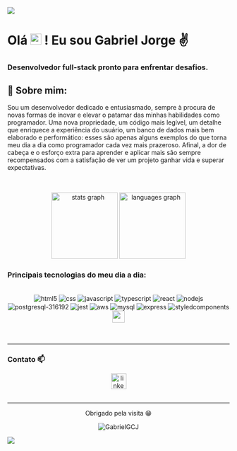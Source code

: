 ![](https://capsule-render.vercel.app/api?type=waving&color=gradient&height=100&section=header)

<h1 align="left">Olá <img src="https://github.com/rajput2107/rajput2107/blob/master/Assets/Earth.gif" height="25px"/> ! Eu sou Gabriel Jorge ✌️</h1>
<h3 align="left">Desenvolvedor full-stack pronto para enfrentar desafios.</h3>

## 🚀 Sobre mim:
<p>
  Sou um desenvolvedor dedicado e entusiasmado, sempre à procura de novas formas de inovar e elevar o patamar das minhas habilidades como programador. Uma nova propriedade, um código mais legível, um detalhe que enriquece a experiência do usuário, um banco de dados mais bem elaborado e performático: esses são apenas alguns exemplos do que torna meu dia a dia como programador cada vez mais prazeroso. Afinal, a dor de cabeça e o esforço extra para aprender e aplicar mais são sempre recompensados com a satisfação de ver um projeto ganhar vida e superar expectativas.
</p>

<br>

<br>

<div align="center">
  <img src="https://github-readme-stats.vercel.app/api?username=gabrielgcj&hide_title=false&hide_rank=false&show_icons=true&include_all_commits=true&count_private=true&disable_animations=false&theme=dracula&locale=en&hide_border=false" height="150" alt="stats graph"  />
  <img src="https://github-readme-stats.vercel.app/api/top-langs?username=gabrielgcj&locale=en&hide_title=false&layout=compact&card_width=320&langs_count=5&theme=dracula&hide_border=false" height="150" alt="languages graph"  />
</div>


### Principais tecnologias do meu dia a dia:

<div align="center" style="display: inline_block"> <br>
  <img align="center" alt="html5" src="https://img.shields.io/badge/HTML5-E34F26?style=for-the-badge&logo=html5&logoColor=white" />
  <img align="center" alt="css" src="https://img.shields.io/badge/CSS3-1572B6?style=for-the-badge&logo=css3&logoColor=white" />
  <img align="center" alt="javascript" src="https://img.shields.io/badge/JavaScript-F7DF1E?style=for-the-badge&logo=javascript&logoColor=black" />
  <img align="center" alt="typescript" src="https://img.shields.io/badge/TypeScript-007ACC?style=for-the-badge&logo=typescript&logoColor=white" />
  <img align="center" alt="react" src="https://img.shields.io/badge/React-20232A?style=for-the-badge&logo=react&logoColor=61DAFB" />
  <img align="center" alt="nodejs" src="https://img.shields.io/badge/Node.js-43853D?style=for-the-badge&logo=node.js&logoColor=white" />
  <img align="center" alt="postgresql-316192" src="https://img.shields.io/badge/PostgreSQL-316192?style=for-the-badge&logo=postgresql&logoColor=white" />
  <img align="center" alt="jest" src="https://img.shields.io/badge/Jest-323330?style=for-the-badge&logo=Jest&logoColor=white" />
  <img align="center" alt="aws" src="https://img.shields.io/badge/Amazon_AWS-FF9900?style=for-the-badge&logo=amazonaws&logoColor=white" />
  <img align="center" alt="mysql" src="https://img.shields.io/badge/MySQL-00000F?style=for-the-badge&logo=mysql&logoColor=white" />
  <img align="center" alt="express" src="https://img.shields.io/badge/Express.js-404D59?style=for-the-badge" />
  <img align="center" alt="styledcomponents" src="https://img.shields.io/badge/styled--components-DB7093?style=for-the-badge&logo=styled-components&logoColor=white" />
<img align="center" height="27.5px" "alt="swagguer" src="https://cavedweller92.files.wordpress.com/2019/07/swagger-logo-horizontal.png" />


</div>
<br>

<br>

<hr />

### Contato 📫

<div align="center">  
  <a target="_blank" href="https://www.linkedin.com/in/gabriel-jorge-67635b221/"><img src="https://img.shields.io/badge/LinkedIn-0077B5?style=for-the-badge&logo=linkedin&logoColor=white)](https://www.instagram.com/gb.j_dev/" height="35" alt="linkedin logo" /></a>
<!--   <a target="_blank" href="mailto:gabrielggcj@gmail.com"><img src="https://img.shields.io/badge/Gmail-D14836?style=for-the-badge&logo=gmail&logoColor=white" height="35" alt="gmail logo" /></a> -->
<!--   <a target="_blank" href="https://wa.me/5521988436194"><img src="https://img.shields.io/badge/WhatsApp-25D366?style=for-the-badge&logo=whatsapp&logoColor=white" height="35" alt="whatsapp logo" /></a> -->
<!--   <a target="_blank" href="https://t.me/GBJ333"><img src="https://img.shields.io/badge/Telegram-2CA5E0?style=for-the-badge&logo=telegram&logoColor=white" height="35" alt="telegram logo" /></a> -->
<!--   <a target="_blank" href="https://dev.to/gabrielgcj"><img src="https://img.shields.io/badge/dev.to-0A0A0A?style=for-the-badge&logo=devdotto&logoColor=white" height="35" alt="dev.to logo" /></a> -->
<!--   <a target="_blank" href="https://www.instagram.com/gb.j_dev/"><img src="https://img.shields.io/badge/Instagram-E4405F?style=for-the-badge&logo=instagram&logoColor=white" height="35" alt="instagram logo" /></a> -->
 </div>

<br>

<hr />

<div align='center'>
  
<p> Obrigado pela visita 😁 </p>
  <img src="https://komarev.com/ghpvc/?username=GabrielGCJ&color=blueviolet&label=profile+views" alt="GabrielGCJ" />
</div>



![](https://capsule-render.vercel.app/api?type=waving&color=gradient&height=100&section=footer)
